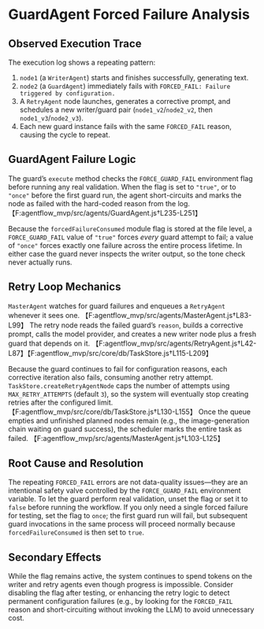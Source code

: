 # GuardAgent Forced Failure Analysis

## Observed Execution Trace
The execution log shows a repeating pattern:

1. `node1` (a `WriterAgent`) starts and finishes successfully, generating text.
2. `node2` (a `GuardAgent`) immediately fails with `FORCED_FAIL: Failure triggered by configuration.`
3. A `RetryAgent` node launches, generates a corrective prompt, and schedules a new writer/guard pair (`node1_v2`/`node2_v2`, then `node1_v3`/`node2_v3`).
4. Each new guard instance fails with the same `FORCED_FAIL` reason, causing the cycle to repeat.

## GuardAgent Failure Logic
The guard’s `execute` method checks the `FORCE_GUARD_FAIL` environment flag before running any real validation. When the flag is set to `"true"`, or to `"once"` before the first guard run, the agent short-circuits and marks the node as failed with the hard-coded reason from the log. 【F:agentflow_mvp/src/agents/GuardAgent.js†L235-L251】

Because the `forcedFailureConsumed` module flag is stored at the file level, a `FORCE_GUARD_FAIL` value of `"true"` forces *every* guard attempt to fail; a value of `"once"` forces exactly one failure across the entire process lifetime. In either case the guard never inspects the writer output, so the tone check never actually runs.

## Retry Loop Mechanics
`MasterAgent` watches for guard failures and enqueues a `RetryAgent` whenever it sees one. 【F:agentflow_mvp/src/agents/MasterAgent.js†L83-L99】 The retry node reads the failed guard’s `reason`, builds a corrective prompt, calls the model provider, and creates a new writer node plus a fresh guard that depends on it. 【F:agentflow_mvp/src/agents/RetryAgent.js†L42-L87】【F:agentflow_mvp/src/core/db/TaskStore.js†L115-L209】

Because the guard continues to fail for configuration reasons, each corrective iteration also fails, consuming another retry attempt. `TaskStore.createRetryAgentNode` caps the number of attempts using `MAX_RETRY_ATTEMPTS` (default `3`), so the system will eventually stop creating retries after the configured limit. 【F:agentflow_mvp/src/core/db/TaskStore.js†L130-L155】 Once the queue empties and unfinished planned nodes remain (e.g., the image-generation chain waiting on guard success), the scheduler marks the entire task as failed. 【F:agentflow_mvp/src/agents/MasterAgent.js†L103-L125】

## Root Cause and Resolution
The repeating `FORCED_FAIL` errors are not data-quality issues—they are an intentional safety valve controlled by the `FORCE_GUARD_FAIL` environment variable. To let the guard perform real validation, unset the flag or set it to `false` before running the workflow. If you only need a single forced failure for testing, set the flag to `once`; the first guard run will fail, but subsequent guard invocations in the same process will proceed normally because `forcedFailureConsumed` is then set to `true`.

## Secondary Effects
While the flag remains active, the system continues to spend tokens on the writer and retry agents even though progress is impossible. Consider disabling the flag after testing, or enhancing the retry logic to detect permanent configuration failures (e.g., by looking for the `FORCED_FAIL` reason and short-circuiting without invoking the LLM) to avoid unnecessary cost.
